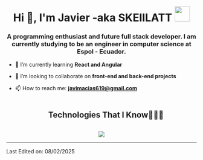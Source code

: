 <h1 align="center">Hi 👋, I'm Javier -aka SKEIILATT <img height="40" src="https://emoji.gg/assets/emoji/7333-parrotdance.gif"></h1>
<h3 align="center">A programming enthusiast and future full stack developer. 
I am currently studying to be an engineer in computer science at Espol - Ecuador.</h3>

- 🌱 I’m currently learning **React and Angular**

- 🔭 I’m looking to collaborate on **front-end and back-end projects**

- 📫 How to reach me: **javimacias619@gmail.com**

<div id="user-content-toc">
  <ul align="center">
    <summary><h2 style="display: inline-block">Technologies That I Know👨🏻‍💻</h2></summary>
  </ul>
</div>
<!--tech stack icons-->
<p align="center">
  <a href="https://skillicons.dev">
    <img src="https://skillicons.dev/icons?i=git,css,discord,figma,github,html,java,js,md,mysql,py,vscode,&perline=14" />
  </a>
</p>


------

Last Edited on: 08/02/2025
